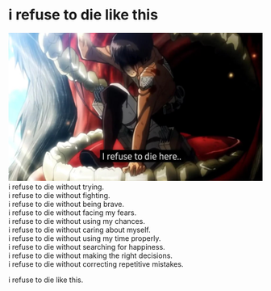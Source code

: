 # i refuse to die like this
![](../assets/i-refuse-to-die-like-this.jpg)
i refuse to die without trying.  
i refuse to die without fighting.  
i refuse to die without being brave.  
i refuse to die without facing my fears.  
i refuse to die without using my chances.  
i refuse to die without caring about myself.  
i refuse to die without using my time properly.  
i refuse to die without searching for happiness.  
i refuse to die without making the right decisions.  
i refuse to die without correcting repetitive mistakes.  

i refuse to die like this.